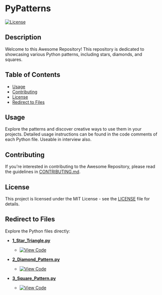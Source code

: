 # PyPatterns

[![License](https://img.shields.io/badge/License-MIT-blue.svg)](LICENSE)

## Description

Welcome to this Awesome Repository! This repository is dedicated to showcasing various Python patterns, including stars, diamonds, and squares.

## Table of Contents

- [Usage](#usage)
- [Contributing](#contributing)
- [License](#license)
- [Redirect to Files](#redirect-to-files)

## Usage

Explore the patterns and discover creative ways to use them in your projects. Detailed usage instructions can be found in the code comments of each Python file.
Useable in interview also.

## Contributing

If you're interested in contributing to the Awesome Repository, please read the guidelines in [CONTRIBUTING.md](CONTRIBUTING.md).

## License

This project is licensed under the MIT License - see the [LICENSE](LICENSE) file for details.

## Redirect to Files

Explore the Python files directly:

- **[1_Star_Triangle.py](1_Star_Triangle.py)**
  - [![View Code](https://img.shields.io/badge/View_Code-1__Star__Triangle.py-brightgreen)](1_Star_Triangle.py)

- **[2_Diamond_Pattern.py](2_Diamond_Pattern.py)**
  - [![View Code](https://img.shields.io/badge/View_Code-2__Diamond__Pattern.py-brightgreen)](2_Diamond_Pattern.py)

- **[3_Square_Pattern.py](3_Square_Pattern.py)**
  - [![View Code](https://img.shields.io/badge/View_Code-3__Square__Pattern.py-brightgreen)](3_Square_Pattern.py)
